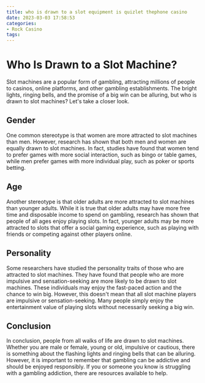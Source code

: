 ```yaml
---
title: who is drawn to a slot equipment is quizlet thephone casino
date: 2023-03-03 17:58:53
categories:
- Rock Casino
tags:
---
```

# Who Is Drawn to a Slot Machine? 

Slot machines are a popular form of gambling, attracting millions of people to casinos, online platforms, and other gambling establishments. The bright lights, ringing bells, and the promise of a big win can be alluring, but who is drawn to slot machines? Let's take a closer look.

## Gender

One common stereotype is that women are more attracted to slot machines than men. However, research has shown that both men and women are equally drawn to slot machines. In fact, studies have found that women tend to prefer games with more social interaction, such as bingo or table games, while men prefer games with more individual play, such as poker or sports betting.

## Age

Another stereotype is that older adults are more attracted to slot machines than younger adults. While it is true that older adults may have more free time and disposable income to spend on gambling, research has shown that people of all ages enjoy playing slots. In fact, younger adults may be more attracted to slots that offer a social gaming experience, such as playing with friends or competing against other players online.

## Personality

Some researchers have studied the personality traits of those who are attracted to slot machines. They have found that people who are more impulsive and sensation-seeking are more likely to be drawn to slot machines. These individuals may enjoy the fast-paced action and the chance to win big. However, this doesn't mean that all slot machine players are impulsive or sensation-seeking. Many people simply enjoy the entertainment value of playing slots without necessarily seeking a big win.

## Conclusion

In conclusion, people from all walks of life are drawn to slot machines. Whether you are male or female, young or old, impulsive or cautious, there is something about the flashing lights and ringing bells that can be alluring. However, it is important to remember that gambling can be addictive and should be enjoyed responsibly. If you or someone you know is struggling with a gambling addiction, there are resources available to help.